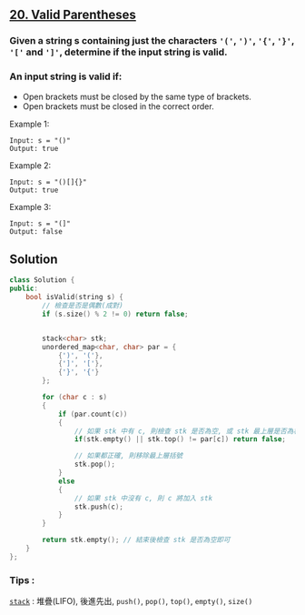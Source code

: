 ## [20. Valid Parentheses](https://leetcode.com/problems/valid-parentheses/)


### Given a string s containing just the characters `'('`, `')'`, `'{'`, `'}'`, `'['` and `']'`, determine if the input string is valid.
### An input string is valid if:
 * Open brackets must be closed by the same type of brackets.
 * Open brackets must be closed in the correct order.


Example 1:
```
Input: s = "()"
Output: true
```

Example 2:
```
Input: s = "()[]{}"
Output: true
```

Example 3:
```
Input: s = "(]"
Output: false
```


## Solution
```c++
class Solution {
public:
    bool isValid(string s) {
        // 檢查是否是偶數(成對)
        if (s.size() % 2 != 0) return false;


        stack<char> stk;
        unordered_map<char, char> par = {
            {')', '('}, 
            {']', '['}, 
            {'}', '{'}
        };

        for (char c : s) 
        {
            if (par.count(c)) 
            {
                // 如果 stk 中有 c, 則檢查 stk 是否為空, 或 stk 最上層是否為相反的括號
                if(stk.empty() || stk.top() != par[c]) return false;

                // 如果都正確, 則移除最上層括號
                stk.pop();
            }
            else 
            {
                // 如果 stk 中沒有 c, 則 c 將加入 stk
                stk.push(c);
            }
        }

        return stk.empty(); // 結束後檢查 stk 是否為空即可
    }
};
```

### Tips :

[`stack`](https://www.csie.ntu.edu.tw/~b01902011/material.php?type=cpp&&id=1) : 堆疊(LIFO), 後進先出, `push()`, `pop()`, `top()`, `empty()`, `size()`
